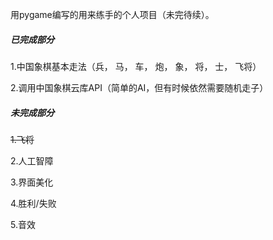 用pygame编写的用来练手的个人项目（未完待续）。

##### 已完成部分

1.中国象棋基本走法（兵， 马， 车， 炮， 象， 将， 士， 飞将）

2.调用中国象棋云库API（简单的AI，但有时候依然需要随机走子）

##### 未完成部分

~~1.飞将~~

2.人工智障

3.界面美化

4.胜利/失败

5.音效